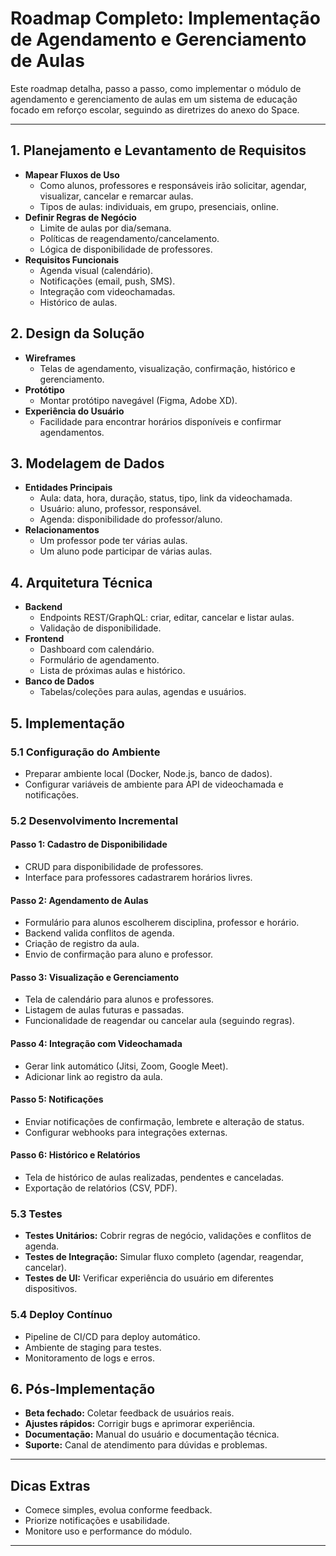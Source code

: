 # Roadmap Completo: Implementação de Agendamento e Gerenciamento de Aulas

Este roadmap detalha, passo a passo, como implementar o módulo de agendamento e gerenciamento de aulas em um sistema de educação focado em reforço escolar, seguindo as diretrizes do anexo do Space.

---

## 1. Planejamento e Levantamento de Requisitos

- **Mapear Fluxos de Uso**
  - Como alunos, professores e responsáveis irão solicitar, agendar, visualizar, cancelar e remarcar aulas.
  - Tipos de aulas: individuais, em grupo, presenciais, online.
- **Definir Regras de Negócio**
  - Limite de aulas por dia/semana.
  - Políticas de reagendamento/cancelamento.
  - Lógica de disponibilidade de professores.
- **Requisitos Funcionais**
  - Agenda visual (calendário).
  - Notificações (email, push, SMS).
  - Integração com videochamadas.
  - Histórico de aulas.

## 2. Design da Solução

- **Wireframes**
  - Telas de agendamento, visualização, confirmação, histórico e gerenciamento.
- **Protótipo**
  - Montar protótipo navegável (Figma, Adobe XD).
- **Experiência do Usuário**
  - Facilidade para encontrar horários disponíveis e confirmar agendamentos.

## 3. Modelagem de Dados

- **Entidades Principais**
  - Aula: data, hora, duração, status, tipo, link da videochamada.
  - Usuário: aluno, professor, responsável.
  - Agenda: disponibilidade do professor/aluno.
- **Relacionamentos**
  - Um professor pode ter várias aulas.
  - Um aluno pode participar de várias aulas.

## 4. Arquitetura Técnica

- **Backend**
  - Endpoints REST/GraphQL: criar, editar, cancelar e listar aulas.
  - Validação de disponibilidade.
- **Frontend**
  - Dashboard com calendário.
  - Formulário de agendamento.
  - Lista de próximas aulas e histórico.
- **Banco de Dados**
  - Tabelas/coleções para aulas, agendas e usuários.

## 5. Implementação

### 5.1 Configuração do Ambiente

- Preparar ambiente local (Docker, Node.js, banco de dados).
- Configurar variáveis de ambiente para API de videochamada e notificações.

### 5.2 Desenvolvimento Incremental

#### Passo 1: Cadastro de Disponibilidade

- CRUD para disponibilidade de professores.
- Interface para professores cadastrarem horários livres.

#### Passo 2: Agendamento de Aulas

- Formulário para alunos escolherem disciplina, professor e horário.
- Backend valida conflitos de agenda.
- Criação de registro da aula.
- Envio de confirmação para aluno e professor.

#### Passo 3: Visualização e Gerenciamento

- Tela de calendário para alunos e professores.
- Listagem de aulas futuras e passadas.
- Funcionalidade de reagendar ou cancelar aula (seguindo regras).

#### Passo 4: Integração com Videochamada

- Gerar link automático (Jitsi, Zoom, Google Meet).
- Adicionar link ao registro da aula.

#### Passo 5: Notificações

- Enviar notificações de confirmação, lembrete e alteração de status.
- Configurar webhooks para integrações externas.

#### Passo 6: Histórico e Relatórios

- Tela de histórico de aulas realizadas, pendentes e canceladas.
- Exportação de relatórios (CSV, PDF).

### 5.3 Testes

- **Testes Unitários:** Cobrir regras de negócio, validações e conflitos de agenda.
- **Testes de Integração:** Simular fluxo completo (agendar, reagendar, cancelar).
- **Testes de UI:** Verificar experiência do usuário em diferentes dispositivos.

### 5.4 Deploy Contínuo

- Pipeline de CI/CD para deploy automático.
- Ambiente de staging para testes.
- Monitoramento de logs e erros.

## 6. Pós-Implementação

- **Beta fechado:** Coletar feedback de usuários reais.
- **Ajustes rápidos:** Corrigir bugs e aprimorar experiência.
- **Documentação:** Manual do usuário e documentação técnica.
- **Suporte:** Canal de atendimento para dúvidas e problemas.

---

## Dicas Extras

- Comece simples, evolua conforme feedback.
- Priorize notificações e usabilidade.
- Monitore uso e performance do módulo.

---